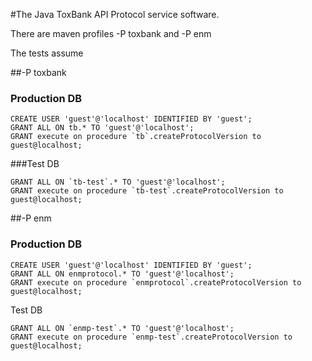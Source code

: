 #The Java ToxBank API Protocol service software.

There are maven profiles  -P toxbank and -P enm

The tests assume 

##-P toxbank  

### Production DB
````
CREATE USER 'guest'@'localhost' IDENTIFIED BY 'guest';
GRANT ALL ON tb.* TO 'guest'@'localhost';
GRANT execute on procedure `tb`.createProtocolVersion to guest@localhost;
````

###Test DB
````
GRANT ALL ON `tb-test`.* TO 'guest'@'localhost';
GRANT execute on procedure `tb-test`.createProtocolVersion to  guest@localhost;
````

##-P enm 

### Production DB
````
CREATE USER 'guest'@'localhost' IDENTIFIED BY 'guest';
GRANT ALL ON enmprotocol.* TO 'guest'@'localhost';
GRANT execute on procedure `enmprotocol`.createProtocolVersion to guest@localhost;
````

Test DB
````
GRANT ALL ON `enmp-test`.* TO 'guest'@'localhost';
GRANT execute on procedure `enmp-test`.createProtocolVersion to  guest@localhost;
````
